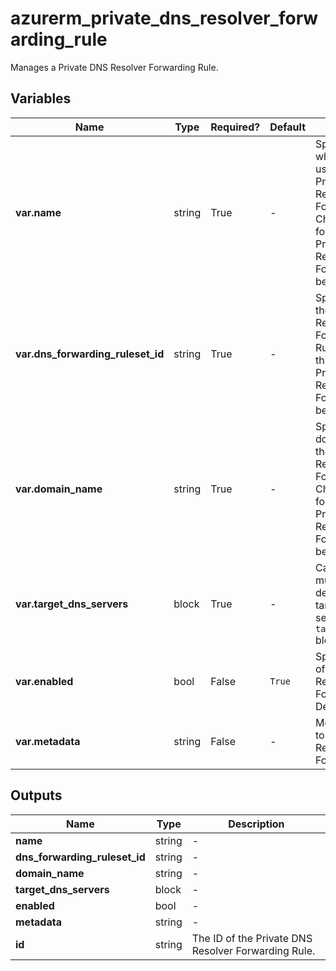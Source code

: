 # azurerm_private_dns_resolver_forwarding_rule

Manages a Private DNS Resolver Forwarding Rule.

## Variables

| Name | Type | Required? |  Default  |  Description |
| ---- | ---- | --------- |  ----------- | ----------- |
| **var.name** | string | True | -  |  Specifies the name which should be used for this Private DNS Resolver Forwarding Rule. Changing this forces a new Private DNS Resolver Forwarding Rule to be created. | 
| **var.dns_forwarding_ruleset_id** | string | True | -  |  Specifies the ID of the Private DNS Resolver Forwarding Ruleset. Changing this forces a new Private DNS Resolver Forwarding Rule to be created. | 
| **var.domain_name** | string | True | -  |  Specifies the domain name for the Private DNS Resolver Forwarding Rule. Changing this forces a new Private DNS Resolver Forwarding Rule to be created. | 
| **var.target_dns_servers** | block | True | -  |  Can be specified multiple times to define multiple target DNS servers. Each `target_dns_servers` block. | 
| **var.enabled** | bool | False | `True`  |  Specifies the state of the Private DNS Resolver Forwarding Rule. Defaults to `true`. | 
| **var.metadata** | string | False | -  |  Metadata attached to the Private DNS Resolver Forwarding Rule. | 



## Outputs

| Name | Type | Description |
| ---- | ---- | --------- | 
| **name** | string  | - | 
| **dns_forwarding_ruleset_id** | string  | - | 
| **domain_name** | string  | - | 
| **target_dns_servers** | block  | - | 
| **enabled** | bool  | - | 
| **metadata** | string  | - | 
| **id** | string  | The ID of the Private DNS Resolver Forwarding Rule. | 
